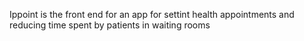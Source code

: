 Ippoint is the front end for an app for settint health appointments and reducing time spent by patients in waiting rooms
